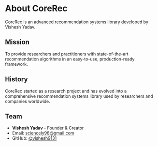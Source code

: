 # About CoreRec

CoreRec is an advanced recommendation systems library developed by Vishesh Yadav.

## Mission

To provide researchers and practitioners with state-of-the-art recommendation algorithms in an easy-to-use, production-ready framework.

## History

CoreRec started as a research project and has evolved into a comprehensive recommendation systems library used by researchers and companies worldwide.

## Team

- **Vishesh Yadav** - Founder & Creator
- Email: sciencely98@gmail.com
- GitHub: [@vishesh9131](https://github.com/vishesh9131)
